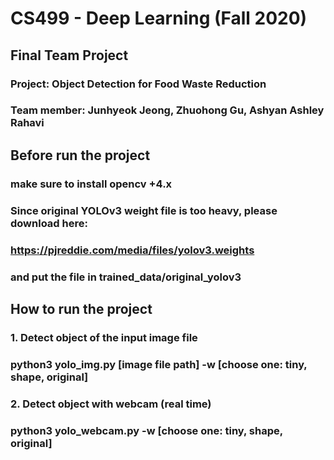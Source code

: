 # CS499 - Deep Learning (Fall 2020)
## Final Team Project
### Project: Object Detection for Food Waste Reduction
### Team member: Junhyeok Jeong, Zhuohong Gu, Ashyan Ashley Rahavi



## Before run the project
### make sure to install opencv +4.x
### Since original YOLOv3 weight file is too heavy, please download here:
### https://pjreddie.com/media/files/yolov3.weights
### and put the file in trained_data/original_yolov3

## How to run the project
### 1. Detect object of the input image file
### python3 yolo_img.py [image file path] -w [choose one: tiny, shape, original]
### 2. Detect object with webcam (real time)
### python3 yolo_webcam.py -w [choose one: tiny, shape, original]
